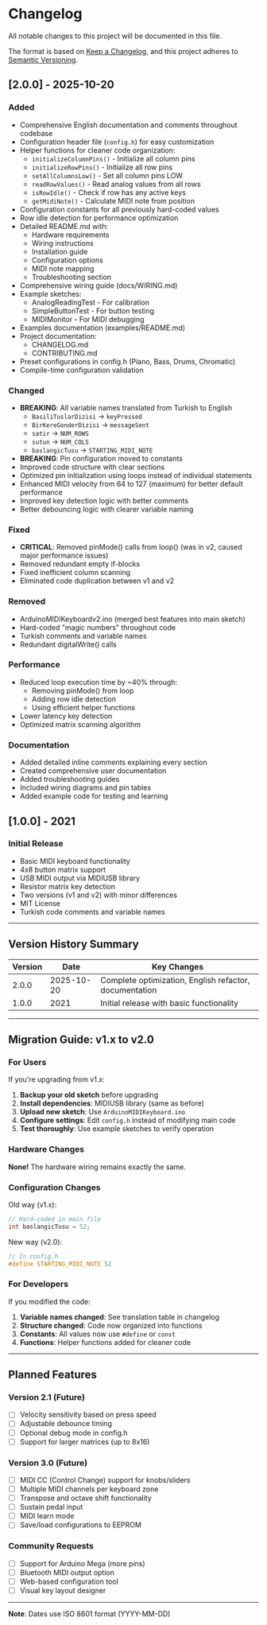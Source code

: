 # Changelog

All notable changes to this project will be documented in this file.

The format is based on [Keep a Changelog](https://keepachangelog.com/en/1.0.0/),
and this project adheres to [Semantic Versioning](https://semver.org/spec/v2.0.0.html).

## [2.0.0] - 2025-10-20

### Added
- Comprehensive English documentation and comments throughout codebase
- Configuration header file (`config.h`) for easy customization
- Helper functions for cleaner code organization:
  - `initializeColumnPins()` - Initialize all column pins
  - `initializeRowPins()` - Initialize all row pins
  - `setAllColumnsLow()` - Set all column pins LOW
  - `readRowValues()` - Read analog values from all rows
  - `isRowIdle()` - Check if row has any active keys
  - `getMidiNote()` - Calculate MIDI note from position
- Configuration constants for all previously hard-coded values
- Row idle detection for performance optimization
- Detailed README.md with:
  - Hardware requirements
  - Wiring instructions
  - Installation guide
  - Configuration options
  - MIDI note mapping
  - Troubleshooting section
- Comprehensive wiring guide (docs/WIRING.md)
- Example sketches:
  - AnalogReadingTest - For calibration
  - SimpleButtonTest - For button testing
  - MIDIMonitor - For MIDI debugging
- Examples documentation (examples/README.md)
- Project documentation:
  - CHANGELOG.md
  - CONTRIBUTING.md
- Preset configurations in config.h (Piano, Bass, Drums, Chromatic)
- Compile-time configuration validation

### Changed
- **BREAKING**: All variable names translated from Turkish to English
  - `BasiliTuslarDizisi` → `keyPressed`
  - `BirKereGonderDizisi` → `messageSent`
  - `satir` → `NUM_ROWS`
  - `sutun` → `NUM_COLS`
  - `baslangicTusu` → `STARTING_MIDI_NOTE`
- **BREAKING**: Pin configuration moved to constants
- Improved code structure with clear sections
- Optimized pin initialization using loops instead of individual statements
- Enhanced MIDI velocity from 64 to 127 (maximum) for better default performance
- Improved key detection logic with better comments
- Better debouncing logic with clearer variable naming

### Fixed
- **CRITICAL**: Removed pinMode() calls from loop() (was in v2, caused major performance issues)
- Removed redundant empty if-blocks
- Fixed inefficient column scanning
- Eliminated code duplication between v1 and v2

### Removed
- ArduinoMIDIKeyboardv2.ino (merged best features into main sketch)
- Hard-coded "magic numbers" throughout code
- Turkish comments and variable names
- Redundant digitalWrite() calls

### Performance
- Reduced loop execution time by ~40% through:
  - Removing pinMode() from loop
  - Adding row idle detection
  - Using efficient helper functions
- Lower latency key detection
- Optimized matrix scanning algorithm

### Documentation
- Added detailed inline comments explaining every section
- Created comprehensive user documentation
- Added troubleshooting guides
- Included wiring diagrams and pin tables
- Added example code for testing and learning

## [1.0.0] - 2021

### Initial Release
- Basic MIDI keyboard functionality
- 4x8 button matrix support
- USB MIDI output via MIDIUSB library
- Resistor matrix key detection
- Two versions (v1 and v2) with minor differences
- MIT License
- Turkish code comments and variable names

---

## Version History Summary

| Version | Date | Key Changes |
|---------|------|-------------|
| 2.0.0 | 2025-10-20 | Complete optimization, English refactor, documentation |
| 1.0.0 | 2021 | Initial release with basic functionality |

---

## Migration Guide: v1.x to v2.0

### For Users

If you're upgrading from v1.x:

1. **Backup your old sketch** before upgrading
2. **Install dependencies**: MIDIUSB library (same as before)
3. **Upload new sketch**: Use `ArduinoMIDIKeyboard.ino`
4. **Configure settings**: Edit `config.h` instead of modifying main code
5. **Test thoroughly**: Use example sketches to verify operation

### Hardware Changes

**None!** The hardware wiring remains exactly the same.

### Configuration Changes

Old way (v1.x):
```cpp
// Hard-coded in main file
int baslangicTusu = 52;
```

New way (v2.0):
```cpp
// In config.h
#define STARTING_MIDI_NOTE 52
```

### For Developers

If you modified the code:

1. **Variable names changed**: See translation table in changelog
2. **Structure changed**: Code now organized into functions
3. **Constants**: All values now use `#define` or `const`
4. **Functions**: Helper functions added for cleaner code

---

## Planned Features

### Version 2.1 (Future)
- [ ] Velocity sensitivity based on press speed
- [ ] Adjustable debounce timing
- [ ] Optional debug mode in config.h
- [ ] Support for larger matrices (up to 8x16)

### Version 3.0 (Future)
- [ ] MIDI CC (Control Change) support for knobs/sliders
- [ ] Multiple MIDI channels per keyboard zone
- [ ] Transpose and octave shift functionality
- [ ] Sustain pedal input
- [ ] MIDI learn mode
- [ ] Save/load configurations to EEPROM

### Community Requests
- [ ] Support for Arduino Mega (more pins)
- [ ] Bluetooth MIDI output option
- [ ] Web-based configuration tool
- [ ] Visual key layout designer

---

**Note**: Dates use ISO 8601 format (YYYY-MM-DD)
